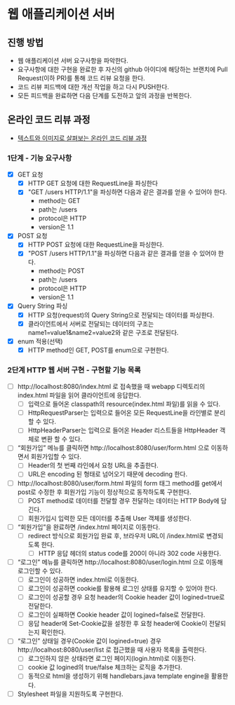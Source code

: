 # 웹 애플리케이션 서버
## 진행 방법
* 웹 애플리케이션 서버 요구사항을 파악한다.
* 요구사항에 대한 구현을 완료한 후 자신의 github 아이디에 해당하는 브랜치에 Pull Request(이하 PR)를 통해 코드 리뷰 요청을 한다.
* 코드 리뷰 피드백에 대한 개선 작업을 하고 다시 PUSH한다.
* 모든 피드백을 완료하면 다음 단계를 도전하고 앞의 과정을 반복한다.

## 온라인 코드 리뷰 과정
* [텍스트와 이미지로 살펴보는 온라인 코드 리뷰 과정](https://github.com/next-step/nextstep-docs/tree/master/codereview)

### 1단계 - 기능 요구사항
- [X] GET 요청
  - [X] HTTP GET 요청에 대한 RequestLine을 파싱한다
  - [X]  "GET /users HTTP/1.1"을 파싱하면 다음과 같은 결과를 얻을 수 있어야 한다.
      - method는 GET
      - path는 /users
      - protocol은 HTTP
      - version은 1.1
- [X] POST 요청
  - [X] HTTP POST 요청에 대한 RequestLine을 파싱한다.
  - [X] "POST /users HTTP/1.1"을 파싱하면 다음과 같은 결과를 얻을 수 있어야 한다.
    - method는 POST
    - path는 /users
    - protocol은 HTTP
    - version은 1.1
- [X] Query String 파싱
  - [X] HTTP 요청(request)의 Query String으로 전달되는 데이터를 파싱한다.
  - [X] 클라이언트에서 서버로 전달되는 데이터의 구조는 name1=value1&name2=value2와 같은 구조로 전달된다.
- [X] enum 적용(선택)
  - [X] HTTP method인 GET, POST를 enum으로 구현한다.

### 2단계 HTTP 웹 서버 구현 - 구현할 기능 목록
- [ ] http://localhost:8080/index.html 로 접속했을 때 webapp 디렉토리의 index.html 파일을 읽어 클라이언트에 응답한다.
  - [ ] 입력으로 들어온 classpath의 resource(index.html 파일)를 읽을 수 있다.
  - [ ] HttpRequestParser는 입력으로 들어온 모든 RequestLine을 라인별로 분리할 수 있다.
  - [ ] HttpHeaderParser는 입력으로 들어온 Header 리스트들을 HttpHeader 객체로 변환 할 수 있다.
- [ ] “회원가입” 메뉴를 클릭하면 http://localhost:8080/user/form.html 으로 이동하면서 회원가입할 수 있다.
    - [ ] Header의 첫 번째 라인에서 요청 URL을 추출한다.
    - [ ] URL은 encoding 된 형태로 넘어오기 때문에 decoding 한다.
- [ ] http://localhost:8080/user/form.html 파일의 form 태그 method를 get에서 post로 수정한 후 회원가입 기능이 정상적으로 동작하도록 구현한다.
  - [ ] POST method로 데이터를 전달할 경우 전달하는 데이터는 HTTP Body에 담긴다.
  - [ ] 회원가입시 입력한 모든 데이터를 추출해 User 객체를 생성한다.
- [ ] “회원가입”을 완료하면 /index.html 페이지로 이동한다.
    - [ ] redirect 방식으로 회원가입 완료 후, 브라우저 URL이 /index.html로 변경되도록 한다.
      - [ ] HTTP 응답 헤더의 status code를 200이 아니라 302 code 사용한다.
- [ ] “로그인” 메뉴를 클릭하면 http://localhost:8080/user/login.html 으로 이동해 로그인할 수 있다.
    - [ ] 로그인이 성공하면 index.html로 이동한다.
    - [ ] 로그인이 성공하면 cookie를 활용해 로그인 상태를 유지할 수 있어야 한다.
    - [ ] 로그인이 성공할 경우 요청 header의 Cookie header 값이 logined=true로 전달한다.
    - [ ] 로그인이 실패하면 Cookie header 값이 logined=false로 전달한다.
    - [ ] 응답 header에 Set-Cookie값을 설정한 후 요청 header에 Cookie이 전달되는지 확인한다.
- [ ] “로그인” 상태일 경우(Cookie 값이 logined=true) 경우 http://localhost:8080/user/list 로 접근했을 때 사용자 목록을 출력한다.
    - [ ] 로그인하지 않은 상태라면 로그인 페이지(login.html)로 이동한다.
    - [ ] cookie 값 logined의 true/false 체크하는 로직을 추가한다.
    - [ ] 동적으로 html을 생성하기 위해 handlebars.java template engine을 활용한다.
- [ ] Stylesheet 파일을 지원하도록 구현한다.